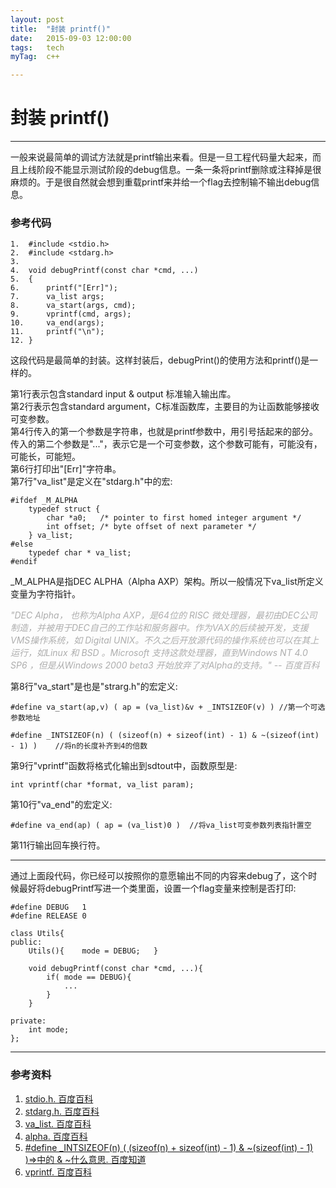```yaml
---
layout: post
title:  "封装 printf()"
date:   2015-09-03 12:00:00
tags:	tech
myTag:	c++

---
```


# 封装 printf()

---------------------------------------------------

一般来说最简单的调试方法就是printf输出来看。但是一旦工程代码量大起来，而且上线阶段不能显示测试阶段的debug信息。一条一条将printf删除或注释掉是很麻烦的。于是很自然就会想到重载printf来并给一个flag去控制输不输出debug信息。

### 参考代码

	1.	#include <stdio.h>  
	2.	#include <stdarg.h> 
	3.
	4.	void debugPrintf(const char *cmd, ...)
	5.	{
	6.		printf("[Err]");
	7.		va_list args;
	8.		va_start(args, cmd);
	9.		vprintf(cmd, args);
	10.		va_end(args);
	11.		printf("\n");  
	12.	}  

这段代码是最简单的封装。这样封装后，debugPrint()的使用方法和printf()是一样的。

第1行表示包含standard input & output 标准输入输出库。  
第2行表示包含standard argument，C标准函数库，主要目的为让函数能够接收可变参数。  
第4行传入的第一个参数是字符串，也就是printf参数中，用引号括起来的部分。传入的第二个参数是"..."，表示它是一个可变参数，这个参数可能有，可能没有，可能长，可能短。  
第6行打印出"[Err]"字符串。  
第7行"va_list"是定义在"stdarg.h"中的宏:  

	#ifdef _M_ALPHA
		typedef struct {
			char *a0;	/* pointer to first homed integer argument */
			int offset;	/* byte offset of next parameter */
		} va_list;
	#else
		typedef char * va_list;
	#endif

\_M\_ALPHA是指DEC ALPHA（Alpha AXP）架构。所以一般情况下va_list所定义变量为字符指针。

<font color="#ADADAD"> *"DEC Alpha， 也称为Alpha AXP，是64位的 RISC 微处理器，最初由DEC公司制造，并被用于DEC自己的工作站和服务器中。作为VAX的后续被开发，支援VMS操作系统，如 Digital UNIX。不久之后开放源代码的操作系统也可以在其上运行，如Linux 和 BSD 。Microsoft 支持这款处理器，直到Windows NT 4.0 SP6 ，但是从Windows 2000 beta3 开始放弃了对Alpha的支持。" -- 百度百科* </font>

第8行"va_start"是也是"strarg.h"的宏定义:

	#define va_start(ap,v) ( ap = (va_list)&v + _INTSIZEOF(v) )	//第一个可选参数地址

	#define _INTSIZEOF(n) ( (sizeof(n) + sizeof(int) - 1) & ~(sizeof(int) - 1) )	//将n的长度补齐到4的倍数
	
第9行"vprintf"函数将格式化输出到sdtout中，函数原型是:

	int vprintf(char *format, va_list param);
	
第10行"va_end"的宏定义:
	
	#define va_end(ap) ( ap = (va_list)0 )	//将va_list可变参数列表指针置空

第11行输出回车换行符。

-------------------------------------------------------------------

通过上面段代码，你已经可以按照你的意愿输出不同的内容来debug了，这个时候最好将debugPrintf写进一个类里面，设置一个flag变量来控制是否打印:

	#define	DEBUG	1
	#define	RELEASE	0
	
	class Utils{
	public:
		Utils(){	mode = DEBUG;	}

		void debugPrintf(const char *cmd, ...){
			if( mode == DEBUG){
				...
			}
		}

	private:
		int mode;
	};


-----------------------------------------------------------

### 参考资料

1. [stdio.h. 百度百科](http://baike.baidu.com/view/538727.htm)
2. [stdarg.h. 百度百科](http://baike.baidu.com/link?url=0vGqch3u3eSJDqzUos3FbjQ0Lmp5XUiaqWoBzYYAhJmTjnI752Sz0Xt6J7NiB9IiS1_IK5zo9ZMikyGaPBdQ_q)
3. [va_list. 百度百科](http://baike.baidu.com/link?url=i3hYq0JSfksxRN_id9UCk4_AK9f2rlG717XUw2FdIArskH5SSkIR3DsgD6eYkXPBRcSVgz1lpEMK6CO6G94zS_)
4. [alpha. 百度百科](http://baike.baidu.com/link?url=rUb2q0AA2ZnwS16cR61MDm3TLndXXJPIHGSfTRR8fNP5WSToxcLtwAlolnXdD5zoS-Td82DV1XrVHzsb03R7S6f-QA7ZZVxnuqwlvIInsRq)
5. [#define _INTSIZEOF(n) ( (sizeof(n) + sizeof(int) - 1) & ~(sizeof(int) - 1) )=>中的 & ~什么意思. 百度知道](http://zhidao.baidu.com/link?url=S62W6mB5EbHsFCJEfoNLc9bH-rDcBYg9H3hvN9bYhgueO9AFvz4vf9VoOtB92_FDatc6W_E2AcPKcyNTNtRkF_)
6. [vprintf. 百度百科](http://baike.baidu.com/link?url=d-EONMiJZVGO_yox0xBth8TmNZ6xsA_9mOJwgP_-iMgYMuiSTd6sBceoRsa62HVypWYg-g5QW0Zq60FvtI5o8a)
